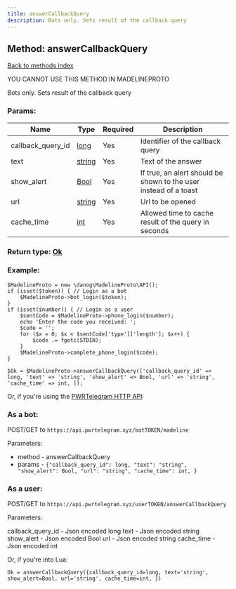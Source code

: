 ```yaml
---
title: answerCallbackQuery
description: Bots only. Sets result of the callback query
---
```

## Method: answerCallbackQuery  
[Back to methods index](index.md)


YOU CANNOT USE THIS METHOD IN MADELINEPROTO


Bots only. Sets result of the callback query

### Params:

| Name     |    Type       | Required | Description |
|----------|---------------|----------|-------------|
|callback\_query\_id|[long](../types/long.md) | Yes|Identifier of the callback query|
|text|[string](../types/string.md) | Yes|Text of the answer|
|show\_alert|[Bool](../types/Bool.md) | Yes|If true, an alert should be shown to the user instead of a toast|
|url|[string](../types/string.md) | Yes|Url to be opened|
|cache\_time|[int](../types/int.md) | Yes|Allowed time to cache result of the query in seconds|


### Return type: [Ok](../types/Ok.md)

### Example:


```
$MadelineProto = new \danog\MadelineProto\API();
if (isset($token)) { // Login as a bot
    $MadelineProto->bot_login($token);
}
if (isset($number)) { // Login as a user
    $sentCode = $MadelineProto->phone_login($number);
    echo 'Enter the code you received: ';
    $code = '';
    for ($x = 0; $x < $sentCode['type']['length']; $x++) {
        $code .= fgetc(STDIN);
    }
    $MadelineProto->complete_phone_login($code);
}

$Ok = $MadelineProto->answerCallbackQuery(['callback_query_id' => long, 'text' => 'string', 'show_alert' => Bool, 'url' => 'string', 'cache_time' => int, ]);
```

Or, if you're using the [PWRTelegram HTTP API](https://pwrtelegram.xyz):

### As a bot:

POST/GET to `https://api.pwrtelegram.xyz/botTOKEN/madeline`

Parameters:

* method - answerCallbackQuery
* params - `{"callback_query_id": long, "text": "string", "show_alert": Bool, "url": "string", "cache_time": int, }`



### As a user:

POST/GET to `https://api.pwrtelegram.xyz/userTOKEN/answerCallbackQuery`

Parameters:

callback_query_id - Json encoded long
text - Json encoded string
show_alert - Json encoded Bool
url - Json encoded string
cache_time - Json encoded int



Or, if you're into Lua:

```
Ok = answerCallbackQuery({callback_query_id=long, text='string', show_alert=Bool, url='string', cache_time=int, })
```

